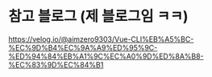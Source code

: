 # 참고 블로그 (제 블로그임 ㅋㅋ)

https://velog.io/@aimzero9303/Vue-CLI%EB%A5%BC-%EC%9D%B4%EC%9A%A9%ED%95%9C-%ED%94%84%EB%A1%9C%EC%A0%9D%ED%8A%B8-%EC%83%9D%EC%84%B1
